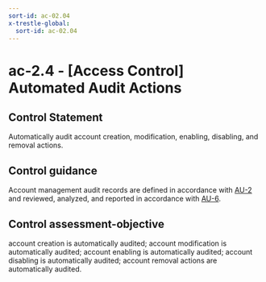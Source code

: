```yaml
---
sort-id: ac-02.04
x-trestle-global:
  sort-id: ac-02.04
---
```


# ac-2.4 - \[Access Control\] Automated Audit Actions

## Control Statement

Automatically audit account creation, modification, enabling, disabling, and removal actions.

## Control guidance

Account management audit records are defined in accordance with [AU-2](#au-2) and reviewed, analyzed, and reported in accordance with [AU-6](#au-6).

## Control assessment-objective

account creation is automatically audited;
account modification is automatically audited;
account enabling is automatically audited;
account disabling is automatically audited;
account removal actions are automatically audited.
